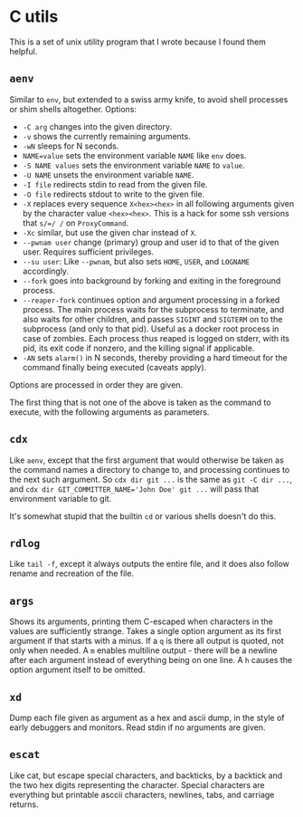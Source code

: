 # C utils

This is a set of unix utility program that I wrote because I found them helpful.

## `aenv`

Similar to `env`, but extended to a swiss army knife,
to avoid shell processes or shim shells altogether. Options:

* `-C arg` changes into the given directory.
* `-v` shows the currently remaining arguments.
* `-wN` sleeps for N seconds.
* `NAME=value` sets the environment variable `NAME` like `env` does.
* `-S NAME values` sets the environment variable `NAME` to `value`.
* `-U NAME` unsets the environment variable `NAME`.
* `-I file` redirects stdin to read from the given file.
* `-O file` redirects stdout to write to the given file.
* `-X` replaces every sequence `X<hex><hex>` in all following
  arguments given by the character value `<hex><hex>`. This is
  a hack for some ssh versions that `s/=/ /` on `ProxyCommand`.
* `-Xc` similar, but use the given char instead of `X`.
* `--pwnam user` change (primary) group and user id to that of
  the given user. Requires sufficient privileges.
* `--su user`: Like `--pwnam`, but also sets `HOME`, `USER`,
  and `LOGNAME` accordingly.
* `--fork` goes into background by forking and exiting in the
  foreground process.
* `--reaper-fork` continues option and argument processing in a
  forked process. The main process waits for the subprocess to
  terminate, and also waits for other children, and passes
  `SIGINT` and `SIGTERM` on to the subprocess (and only to
  that pid). Useful as a docker root process in case of zombies.
  Each process thus reaped is logged on stderr, with its pid,
  its exit code if nonzero, and the killing signal if applicable.
* `-AN` sets `alarm()` in N seconds, thereby providing a hard
  timeout for the command finally being executed (caveats apply).

Options are processed in order they are given.

The first thing that is not one of the above is taken as the command
to execute, with the following arguments as parameters.

## `cdx`

Like `aenv`, except that the first argument that would otherwise be
taken as the command names a directory to change to, and processing
continues to the next such argument. So `cdx dir git ...` is the
same as `git -C dir ...`, and `cdx dir GIT_COMMITTER_NAME='John Doe' git ...`
will pass that environment variable to git.

It's somewhat stupid that the builtin `cd` or various shells doesn't do this.

## `rdlog`

Like `tail -f`, except it always outputs the entire file, and it does also follow
rename and recreation of the file.

## `args`

Shows its arguments, printing them C-escaped when characters in the values
are sufficiently strange. Takes a single option argument as its first
argument if that starts with a minus. If a `q` is there all output is
quoted, not only when needed. A `m` enables multiline output - there
will be a newline after each argument instead of everything being on
one line. A `h` causes the option argument itself to be omitted.

## `xd`

Dump each file given as argument as a hex and ascii dump, in the style
of early debuggers and monitors. Read stdin if no arguments are given.

## `escat`

Like cat, but escape special characters, and backticks, by a backtick
and the two hex digits representing the character. Special characters
are everything but printable asccii characters, newlines, tabs, and
carriage returns.
